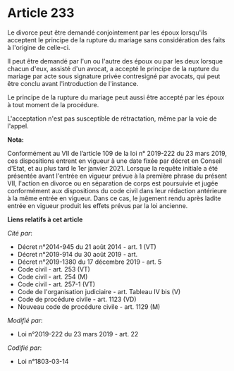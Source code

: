 # Article 233

Le divorce peut être demandé conjointement par les époux lorsqu'ils acceptent le principe de la rupture du mariage sans
considération des faits à l'origine de celle-ci.

Il peut être demandé par l'un ou l'autre des époux ou par les deux lorsque chacun d'eux, assisté d'un avocat, a accepté le
principe de la rupture du mariage par acte sous signature privée contresigné par avocats, qui peut être conclu avant
l'introduction de l'instance.

Le principe de la rupture du mariage peut aussi être accepté par les époux à tout moment de la procédure.

L'acceptation n'est pas susceptible de rétractation, même par la voie de l'appel.

**Nota:**

Conformément au VII de l’article 109 de la loi n° 2019-222 du 23 mars 2019, ces dispositions entrent en vigueur à une date
fixée par décret en Conseil d'Etat, et au plus tard le 1er janvier 2021. Lorsque la requête initiale a été présentée avant
l'entrée en vigueur prévue à la première phrase du présent VII, l'action en divorce ou en séparation de corps est poursuivie
et jugée conformément aux dispositions du code civil dans leur rédaction antérieure à la même entrée en vigueur. Dans ce cas,
le jugement rendu après ladite entrée en vigueur produit les effets prévus par la loi ancienne.

**Liens relatifs à cet article**

_Cité par_:

  - Décret n°2014-945 du 21 août 2014 - art. 1 (VT)
  - Décret n°2019-914 du 30 août 2019 - art.
  - Décret n°2019-1380 du 17 décembre 2019 - art. 5
  - Code civil - art. 253 (VT)
  - Code civil - art. 254 (M)
  - Code civil - art. 257-1 (VT)
  - Code de l'organisation judiciaire - art. Tableau IV bis (V)
  - Code de procédure civile - art. 1123 (VD)
  - Nouveau code de procédure civile - art. 1129 (M)

_Modifié par_:

  - Loi n°2019-222 du 23 mars 2019 - art. 22

_Codifié par_:

  - Loi n°1803-03-14
